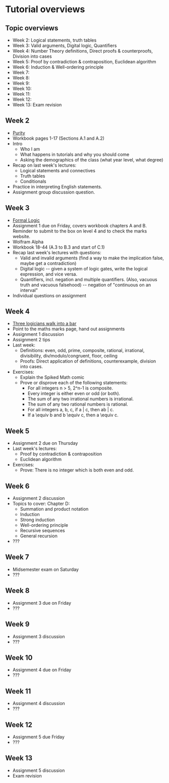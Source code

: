 # Tutorial overviews

## Topic overviews

* Week 2: Logical statements, truth tables
* Week 3: Valid arguments, Digital logic, Quantifiers
* Week 4: Number Theory definitions, Direct proofs & counterproofs, Division into cases
* Week 5: Proof by contradiction & contraposition, Euclidean algorithm
* Week 6: Induction & Well-ordering principle
* Week 7:
* Week 8:
* Week 9:
* Week 10:
* Week 11:
* Week 12:
* Week 13: Exam revision

## Week 2

* [Purity](http://xkcd.com/435/)
* Workbook pages 1-17 (Sections A.1 and A.2)
* Intro
  * Who I am
  * What happens in tutorials and why you should come
  * Asking the demographics of the class (what year level, what degree)
* Recap on last week's lectures:
  * Logical statements and connectives
  * Truth tables
  * Conditionals
* Practice in interpreting English statements.
* Assignment group discussion question.

## Week 3

* [Formal Logic](http://xkcd.com/1033/)
* Assignment 1 due on Friday, covers workbook chapters A and B. Reminder to
  submit to the box on level 4 and to check the marks website.
* Wolfram Alpha
* Workbook 18-44 (A.3 to B.3 and start of C.1)
* Recap last week's lectures with questions:
  * Valid and invalid arguments (find a way to make the implication false, maybe
    get a contradiction)
  * Digital logic -- given a system of logic gates, write the logical expression,
    and vice versa.
  * Quantifiers, incl. negation and multiple quantifiers. (Also, vacuous truth
    and vacuous falsehood) -- negation of "continuous on an interval"
* Individual questions on assignment

## Week 4

* [Three logicians walk into a bar](http://spikedmath.com/445.html)
* Point to the maths marks page, hand out assignments
* Assignment 1 discussion
* Assignment 2 tips
* Last week:
  * Definitions: even, odd, prime, composite, rational, irrational, divisibility,
  div/modulo/congruent, floor, ceiling
  * Proofs: Direct application of definitions, counterexample,
  division into cases.
* Exercises:
  * Explain the Spiked Math comic
  * Prove or disprove each of the following statements:
    * For all integers n > 5, 2^n-1 is composite.
    * Every integer is either even or odd (or both).
    * The sum of any two irrational numbers is irrational.
    * The sum of any two rational numbers is rational.
    * For all integers a, b, c, if a | c, then ab | c.
    <!-- * For all integers a, b, c, if ab | c, then a | c and a | b. -->
    * If a \equiv b and b \equiv c, then a \equiv c.

## Week 5

* Assignment 2 due on Thursday
* Last week's lectures:
  * Proof by contradiction & contraposition
  * Euclidean algorithm
* Exercises:
  * Prove: There is no integer which is both even and odd.

## Week 6

* Assignment 2 discussion
* Topics to cover: Chapter D:
  * Summation and product notation
  * Induction
  * Strong induction
  * Well-ordering principle
  * Recursive sequences
  * General recursion
* ???

## Week 7

* Midsemester exam on Saturday
* ???

## Week 8

* Assignment 3 due on Friday
* ???

## Week 9

* Assignment 3 discussion
* ???

## Week 10

* Assignment 4 due on Friday
* ???

## Week 11

* Assignment 4 discussion
* ???

## Week 12

* Assignment 5 due Friday
* ???

## Week 13

* Assignment 5 discussion
* Exam revision
